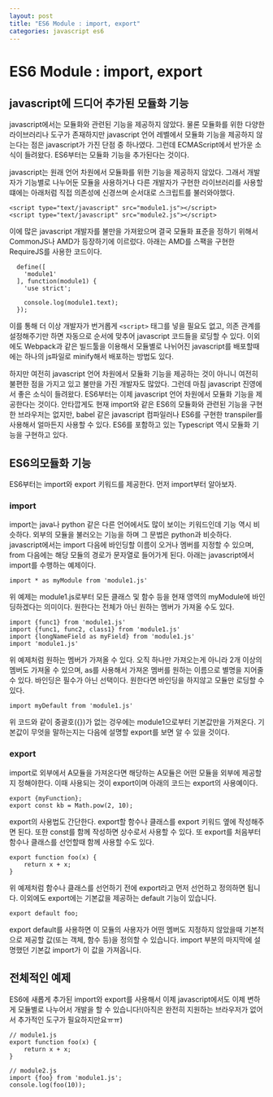 ```yaml
---
layout: post
title: "ES6 Module : import, export"
categories: javascript es6
---
```


# ES6 Module : import, export

## javascript에 드디어 추가된 모듈화 기능

javascript에서는 모듈화와 관련된 기능을 제공하지 않았다. 물론 모듈화를 위한 다양한 라이브러리나 도구가 존재하지만 javascript 언어 레벨에서 모듈화 기능을 제공하지 않는다는 점은 javascript가 가진 단점 중 하나였다. 그런데 ECMAScript에서 반가운 소식이 들려왔다. ES6부터는 모듈화 기능을 추가된다는 것이다.


javascript는 원래 언어 차원에서 모듈화를 위한 기능을 제공하지 않았다.
그래서 개발자가 기능별로 나누어둔 모듈을 사용하거나 다른 개발자가 구현한 라이브러리를 사용할떄에는 아래처럼 직접 의존성에 신경쓰며 순서대로 스크립트를 불러와야했다.

```
<script type="text/javascript" src="module1.js"></script>
<script type="text/javascript" src="module2.js"></script>
```

이에 많은 javascript 개발자를 불만을 가져왔으며 결국 모듈화 표준을 정하기 위해서 CommonJS나 AMD가 등장하기에 이르렀다.
아래는 AMD를 스팩을 구현한 RequireJS를 사용한 코드이다.

```  
  define([
    'module1'
  ], function(module1) {
    'use strict';

    console.log(module1.text);
  });
```

이를 통해 더 이상 개발자가 번거롭게 `<script>` 태그를 넣을 필요도 없고, 의존 관계를 설정해주기만 하면 자동으로 순서에 맞추어 javascript 코드들을 로딩할 수 있다.
이외에도 Webpack과 같은 빌드툴을 이용해서 모듈별로 나뉘어진 javascript를 배포할때에는 하나의 js파일로 minify해서 배포하는 방법도 있다.

하지만 여전히 javascript 언어 차원에서 모듈화 기능을 제공하는 것이 아니니 여전히 불편한 점을 가지고 있고 불만을 가진 개발자도 많았다.
그런데 마침 javascript 진영에서 좋은 소식이 들려왔다. ES6부터는 이제 javascript 언어 차원에서 모듈화 기능을 제공한다는 것이다.
안타깝게도 현재 import와 같은 ES6의 모듈화와 관련된 기능을 구현한 브라우저는 없지만, 
babel 같은 javascript 컴파일러나 ES6를 구현한 transpiler를 사용해서 얼마든지 사용할 수 있다.
ES6를 포함하고 있는 Typescript 역시 모듈화 기능을 구현하고 있다.

## ES6의모듈화 기능

ES6부터는 import와 export 키워드를 제공한다. 먼저 import부터 알아보자.

### import 

import는 java나 python 같은 다른 언어에서도  많이 보이는 키워드인데 기능 역시 비슷하다. 외부의 모듈을 불러오는 기능을 하며 그 문법은 python과 비슷하다. javascript에서는 import 다음에 바인딩할 이름이 오거나 멤버를 지정할 수 있으며, from 다음에는 해당 모듈의 경로가 문자열로 들어가게 된다. 아래는 javascript에서 import를 수행하는 예제이다.

```
import * as myModule from 'module1.js'
```

위 예제는 module1.js로부터 모든 클래스 및 함수 등을 현재 영역의 myModule에 바인딩하겠다는 의미이다. 원한다는 전체가 아닌 원하는 멤버가 가져올 수도 있다.

```
import {func1} from 'module1.js'
import {func1, func2, class1} from 'module1.js'
import {longNameField as myField} from 'module1.js'
import 'module1.js'
```

위 예제처럼 원하는 멤버가 가져올 수 있다. 오직 하나만 가져오는게 아니라 2개 이상의 멤버도 가져올 수 있으며, as를 사용해서 가져온 멤버를 원하는 이름으로 별명을 지어줄 수 있다. 바인딩은 필수가 아닌 선택이다. 원한다면 바인딩을 하지않고 모듈만 로딩할 수 있다.

```
import myDefault from 'module1.js'
```

위 코드와 같이 중괄호({})가 없는 겅우에는 module1으로부터 기본값만을 가져온다. 기본값이 무엇을 말하는지는 다음에 설명할 export를 보면 알 수 있을 것이다.

### export

import로 외부에서 A모듈을 가져온다면 해당하는 A모듈은 어떤 모듈을 외부에 제공할지 정해야한다. 이때 사용되는 것이 export이며 아래의 코드는 export의 사용예이다.

```
export {myFunction};
export const kb = Math.pow(2, 10);
```

export의 사용법도 간단한다. export할 함수나 클래스를 export 키워드 옆에 작성해주면 된다. 또한 const를 함께 작성하면 상수로서 사용할 수 있다.
또 export를 처음부터 함수나 클래스를 선언할때 함께 사용할 수도 있다.

```
export function foo(x) {
	return x + x;
}
```

위 예제처럼 함수나 클래스를 선언하기 전에 export라고 먼저 선언하고 정의하면 됩니다. 이외에도 export에는 기본값을 제공하는 default 기능이 있습니다.

```
export default foo;
```

export default를 사용하면 이 모듈의 사용자가 어떤 멤버도 지정하지 않았을때 기본적으로 제공할 값(또는 객체, 함수 등)을 정의할 수 있습니다. import 부분의 마지막에 설명했던 기본값 import가 이 값을 가져옵니다.

## 전체적인 예제

ES6에 새롭게 추가된 import와 export를 사용해서 이제 javascript에서도 이제 변하게 모듈별로 나누어서 개발을 할 수 있습니다!(아직은 완전히 지원하는 브라우저가 없어서 추가적인 도구가 필요하지만요ㅠㅠ)

```
// module1.js
export function foo(x) {
	return x + x;
}

// module2.js
import {foo} from 'module1.js';
console.log(foo(10));
```
